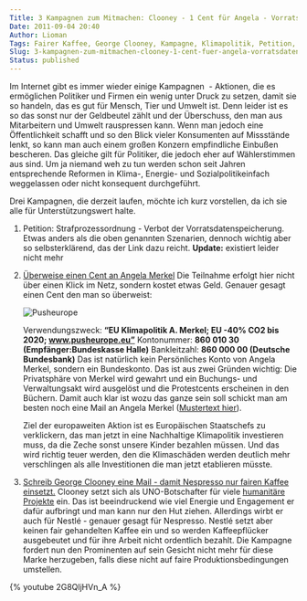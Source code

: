 ```yaml
---
Title: 3 Kampagnen zum Mitmachen: Clooney - 1 Cent für Angela - Vorratsdatenspeicherung
Date: 2011-09-04 20:40
Author: Lioman
Tags: Fairer Kaffee, George Clooney, Kampagne, Klimapolitik, Petition, Vorratsdatenspeicherung
Slug: 3-kampagnen-zum-mitmachen-clooney-1-cent-fuer-angela-vorratsdatenspeicherung
Status: published
---
```


Im Internet gibt es immer wieder einige Kampagnen  - Aktionen, die es
ermöglichen Politiker und Firmen ein wenig unter Druck zu setzen, damit
sie so handeln, das es gut für Mensch, Tier und Umwelt ist. Denn leider
ist es so das sonst nur der Geldbeutel zählt und der Überschuss, den man
aus Mitarbeitern und Umwelt rauspressen kann. Wenn man jedoch eine
Öffentlichkeit schafft und so den Blick vieler Konsumenten auf
Missstände lenkt, so kann man auch einem großen Konzern empfindliche
Einbußen bescheren. Das gleiche gilt für Politiker, die jedoch eher auf
Wählerstimmen aus sind. Um ja niemand weh zu tun werden schon seit
Jahren entsprechende Reformen in Klima-, Energie- und
Sozialpolitikeinfach weggelassen oder nicht konsequent durchgeführt.

Drei Kampagnen, die derzeit laufen, möchte ich kurz vorstellen, da ich
sie alle für Unterstützungswert halte.

1. Petition: Strafprozessordnung - Verbot der Vorratsdatenspeicherung.
   Etwas anders als die oben genannten Szenarien, dennoch wichtig aber
   so selbsterklärend, das der Link dazu reicht. **Update:** existiert leider nicht mehr

2. [Überweise einen Cent an Angela Merkel](http://web.archive.org/web/20120328033054/http://pusheurope.eu:80/1-cent/deutschland/)
   Die Teilnahme erfolgt hier nicht über einen Klick im Netz, sondern
   kostet etwas Geld.
   Genauer gesagt einen Cent den man so überweist:

   ![Pusheurope]({static}/images/push_europe_cent-300x249.jpg)

   Verwendungszweck: **“EU Klimapolitik A. Merkel; EU -40% CO2 bis 2020; www.pusheurope.eu”**
   Kontonummer: **860 010 30 (Empfänger:Bundeskasse Halle)**
   Bankleitzahl: **860 000 00 (Deutsche Bundesbank)**
   Das ist natürlich kein Persönliches Konto von Angela Merkel,
   sondern ein Bundeskonto. Das ist aus zwei Gründen wichtig: Die
   Privatsphäre von Merkel wird gewahrt und ein Buchungs- und
   Verwaltungsakt wird ausgelöst und die Protestcents erscheinen in
   den Büchern.
   Damit auch klar ist wozu das ganze sein soll schickt man am besten
   noch eine Mail an Angela Merkel ([Mustertext hier](http://web.archive.org/web/20120104014247/http://pusheurope.eu:80/1-cent/deutschland/mail/)).

   Ziel der europaweiten Aktion ist es Europäischen Staatschefs zu
   verklickern, das man jetzt in eine Nachhaltige Klimapolitik
   investieren muss, da die Zeche sonst unsere Kinder bezahlen müssen.
   Und das wird richtig teuer werden, den die Klimaschäden werden
   deutlich mehr verschlingen als alle Investitionen die man jetzt
   etablieren müsste.

3. [Schreib George Clooney eine Mail - damit Nespresso nur fairen Kaffee einsetzt.](http://www.solidar.ch/de/)
   Clooney setzt sich als UNO-Botschafter für viele [humanitäre Projekte](https://secure.wikimedia.org/wikipedia/en/wiki/George_Clooney#Humanitarian_work)
   ein.
   Das ist beeindruckend wie viel Energie und Engagement er dafür
   aufbringt und man kann nur den Hut ziehen.
   Allerdings wirbt er auch für Nestlé - genauer gesagt für Nespresso.
   Nestlé setzt aber keinen fair gehandelten Kaffee ein und so werden 
   Kaffeepflücker ausgebeutet und für ihre Arbeit nicht ordentlich bezahlt.
   Die Kampagne fordert nun den Prominenten auf sein Gesicht nicht mehr 
   für diese Marke herzugeben, 
   falls diese nicht auf faire Produktionsbedingungen umstellen.

{% youtube 2G8QljHVn_A %}
